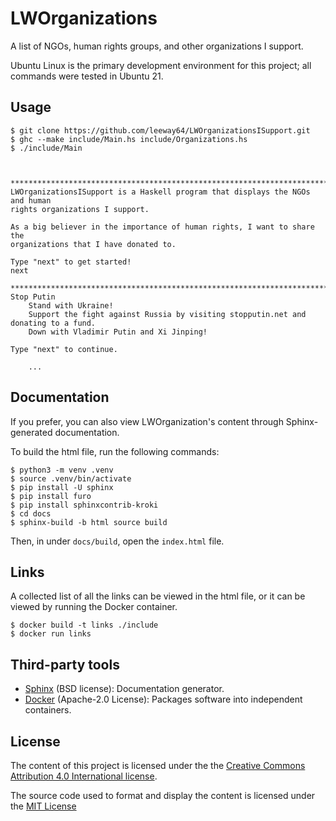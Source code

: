 # LWOrganizations

A list of NGOs, human rights groups, and other organizations I support.



Ubuntu Linux is the primary development environment for this project; all commands were tested in Ubuntu 21.

## Usage

```
$ git clone https://github.com/leeway64/LWOrganizationsISupport.git
$ ghc --make include/Main.hs include/Organizations.hs
$ ./include/Main



********************************************************************************
LWOrganizationsISupport is a Haskell program that displays the NGOs and human
rights organizations I support.

As a big believer in the importance of human rights, I want to share the
organizations that I have donated to.

Type "next" to get started!
next

********************************************************************************
Stop Putin
	Stand with Ukraine!
	Support the fight against Russia by visiting stopputin.net and donating to a fund.
	Down with Vladimir Putin and Xi Jinping!

Type "next" to continue.

    ...

```


## Documentation

If you prefer, you can also view LWOrganization's content through Sphinx-generated documentation.

To build the html file, run the following commands:

```
$ python3 -m venv .venv
$ source .venv/bin/activate
$ pip install -U sphinx
$ pip install furo
$ pip install sphinxcontrib-kroki
$ cd docs
$ sphinx-build -b html source build
```

Then, in under ``docs/build``, open the ``index.html`` file.


## Links

A collected list of all the links can be viewed in the html file, or it can be viewed by running
the Docker container.

```
$ docker build -t links ./include
$ docker run links
```


## Third-party tools

- [Sphinx](https://github.com/sphinx-doc/sphinx) (BSD license): Documentation generator.
- [Docker](https://www.docker.com/) (Apache-2.0 License): Packages software into independent containers.


## License

The content of this project is licensed under the the [Creative Commons Attribution 4.0 
International license](https://creativecommons.org/licenses/by/4.0/).

The source code used to format and display the content is licensed under the [MIT License](LICENSE.txt)

